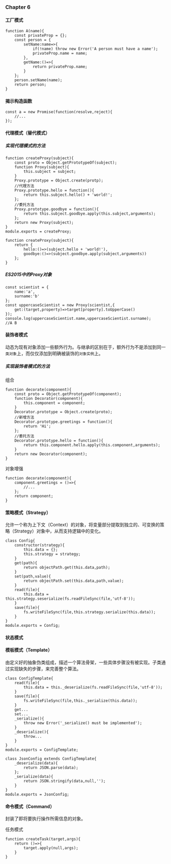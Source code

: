 ### Chapter 6

#### 工厂模式

	function A(name){
		const privateProp = {};
		const person = {
			setName:name=>{
				if(!name) throw new Error('A person must have a name');
				privateProp.name = name;
			},
			getName:()=>{
				return privateProp.name;
			}
		};
		person.setName(name);
		return person;
	}

#### 揭示构造函数

	const a = new Promise(function(resolve,reject){
		//...
	});

#### 代理模式（替代模式）

##### 实现代理模式的方法

	function createProxy(subject){
		const proto = Object.getPrototypeOf(subject);
		function Proxy(subject){
			this.subject = subject;
		}
		Proxy.prototype = Object.create(protp);
		//代理方法
		Proxy.prototype.hello = function(){
			return this.subject.hello() + 'world!';
		};
		//委托方法
		Proxy.prototype.goodbye = function(){
			return this.subject.goodbye.apply(this.subject,arguments);
		};
		return new Proxy(subject);
	}
	module.exports = createProxy;

	function createProxy(subject){
		return {
			hello:()=>(subject.hello + 'world!'),
			goodbye:()=>(subject.goodbye.apply(subject,arguments))
		};
	}

##### ES2015中的Proxy对象

	const scientist = {
		name:'a',
		surname:'b'
	};
	const uppercaseScientist = new Proxy(scientist,{
		get:(target,property)=>target[property].toUpperCase()
	});
	console.log(uppercaseScientist.name,uppercaseScientist.surname);
	//A B

#### 装饰者模式

动态为现有对象添加一些额外行为。与继承的区别在于，额外行为不是添加到同一`类对象`上，而仅仅添加到明确被装饰的`对象实例`上。

##### 实现装饰者模式的方法

组合

	function decorate(component){
		const proto = Object.getPrototypeOf(component);
		function Decorator(component){
			this.component = component;
		}
		Decorator.prototype = Object.create(proto);
		//新增方法
		Decorator.prototype.greetings = function(){
			return 'Hi';
		};
		//委托方法
		Decorator.prototype.hello = function(){
			return this.component.hello.apply(this.component,arguments);
		}
		return new Decorator(component);
	}

对象增强

	function decorate(component){
		component.greetings = ()=>{
			//...
		};
		return component;
	}

#### 策略模式（Strategy）

允许一个称为上下文（Context）的对象，将变量部分提取到独立的、可变换的策略（Strategy）对象中，从而支持逻辑中的变化。

	class Config{
		constructor(strategy){
			this.data = {};
			this.strategy = strategy;
		}
		get(path){
			return objectPath.get(this.data,path);
		}
		set(path,value){
			return objectPath.set(this.data,path,value);
		}
		read(file){
			this.data = this.strategy.seserialize(fs.readFileSync(file,'utf-8'));
		}
		save(file){
			fs.writeFileSync(file,this.strategy.serialize(this.data));
		}
	}
	module.exports = Config;

#### 状态模式

#### 模板模式（Template）

由定义好的抽象伪类组成，描述一个算法骨架，一些具体步骤没有被实现。子类通过实现缺失的步骤，来完善整个算法。

	class ConfigTemplate{
		read(file){
			this.data = this._deserialize(fs.readFileSync(file,'utf-8'));
		}
		save(file){
			fs.writeFileSync(file,this._serialize(this.data));
		}
		get...
		set...
		_serialize(){
			throw new Error('_serialize() must be implemented');
		}
		_deserialize(){
			throw...
		}
	}
	module.exports = ConfigTemplate;

	class JsonConfig extends ConfigTemplate{
		_deserialize(data){
			return JSON.parse(data);
		};
		_serialize(data){
			return JSON.stringify(data,null,'');
		}
	}
	module.exports = JsonConfig;

#### 命令模式（Command）

封装了即将要执行操作所需信息的对象。

任务模式

	function createTask(target,args){
		return ()=>{
			target.apply(null,args);
		}
	}